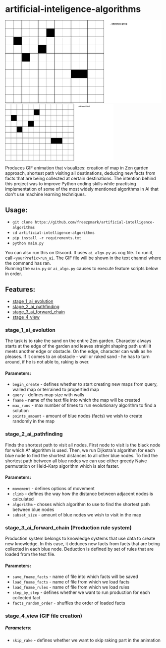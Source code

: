 # artificial-inteligence-algorithms

<div>
 <img width="650" src="https://github.com/freezpmark/artificial-intelligence-algorithms/blob/f8a2e02f4a7c3d437237567e3071a653dc162593/queried.gif"/>
 <img align="top" src="https://github.com/freezpmark/artificial-intelligence-algorithms/blob/f8a2e02f4a7c3d437237567e3071a653dc162593/queried.gif" width="350"/>
</div>

Produces GIF animation that visualizes: creation of map in Zen garden approach, shortest path visiting all destinations, deducing new facts from facts that are being collected at certain destinations. The intention behind this project was to improve Python coding skills while practising implementation of some of the most widely mentioned algorithms in AI that don't use machine learning techniques.

## Usage:
 - `git clone https://github.com/freezpmark/artificial-intelligence-algorithms`
 - `cd artificial-intelligence-algorithms`
 - `pip install -r requirements.txt`
 - `python main.py`

You can also run this on Discord. It uses `ai_algo.py` as cog file. To run it, call `<yourPrefix>run_ai`. The GIF file will be shown in the text channel where the command has ran.  
Running the `main.py` or `ai_algo.py` causes to execute feature scripts below in order.

## Features:
 - [stage_1_ai_evolution](#stage_1_ai_evolution)
 - [stage_2_ai_pathfinding](#stage_2_ai_pathfinding)
 - [stage_3_ai_forward_chain](#stage_2_ai_pathfinding)
 - [stage_4_view](#stage_4_view)

### stage_1_ai_evolution
The task is to rake the sand on the entire Zen garden. Character always starts at the edge of the garden and leaves straight shaping path until it meets another edge or obstacle. On the edge, character can walk as he pleases. If it comes to an obstacle - wall or raked sand - he has to turn around, if he is not able to, raking is over.  

#### <b>Parameters:</b>
 - `begin_create` - defines whether to start creating new maps from query, walled map or terrained to propertied map
 - `query` - defines map size with walls
 - `fname` - name of the text file into which the map will be created
 - `max_runs` - max number of times to run evolutionary algorithm to find a solution
 - `points_amount` - amount of blue nodes (facts) we wish to create randomly in the map

### stage_2_ai_pathfinding
Finds the shortest path to visit all nodes. First node to visit is the black node for which A* algorithm is used. Then, we run Dijkstra's algorithm for each blue node to find the shortest distances to all other blue nodes. To find the shortest path between all blue nodes we can use either greedy Naive permutation or Held–Karp algorithm which is alot faster.

#### <b>Parameters:</b>
 - `movement` - defines options of movement
 - `climb` - defines the way how the distance between adjacent nodes is calculated
 - `algorithm` - choses which algorithm to use to find the shortest path between blue nodes
 - `subset_size` - amount of blue nodes we wish to visit in the map

### stage_3_ai_forward_chain (Production rule system)
Production system belongs to knowledge systems that use data to create new knowledge. In this case, it deduces new facts from facts that are being collected in each blue node. Deduction is defined by set of rules that are loaded from the text file.

#### <b>Parameters:</b>
 - `save_fname_facts` - name of file into which facts will be saved
 - `load_fname_facts` - name of file from which we load facts
 - `load_fname_rules` - name of file from which we load rules
 - `step_by_step` - defines whether we want to run production for each collected fact
 - `facts_random_order` - shuffles the order of loaded facts

### stage_4_view (GIF file creation)
##### <b>Parameters:</b>
  - `skip_rake` - defines whether we want to skip raking part in the animation


